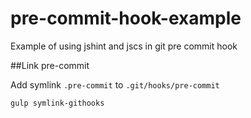 pre-commit-hook-example
=======================

Example of using jshint and jscs in git pre commit hook


##Link pre-commit

Add symlink `.pre-commit` to `.git/hooks/pre-commit`

```pre
gulp symlink-githooks
```

